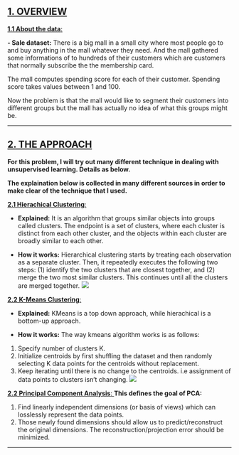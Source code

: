 
## [ 1. OVERVIEW ]()
[ **1.1 About the data**: ]() 

**- Sale dataset:** There is a big mall in a small city where most people go to and buy anything in the mall whatever they need. And the mall gathered some informations of to hundreds of their customers which are customers that normally subscribe the the membership card.

The mall computes spending score for each of their customer. Spending score takes values between 1 and 100.

Now the problem is that the mall would like to segment their customers into different groups but the mall has actually no idea of what this groups might be.

---
## [ 2. THE APPROACH ]()
**For this problem, I will try out many different technique in dealing with unsupervised learning. Details as below.**

**The explaination below is collected in many different sources in order to make clear of the technique that I used.**

[ **2.1 Hierachical Clustering**: ]() 

- **Explained:** It is an algorithm that groups similar objects into groups called clusters. The endpoint is a set of clusters, where each cluster is distinct from each other cluster, and the objects within each cluster are broadly similar to each other.

- **How it works:** Hierarchical clustering starts by treating each observation as a separate cluster. Then, it repeatedly executes the following two steps: (1) identify the two clusters that are closest together, and (2) merge the two most similar clusters. This continues until all the clusters are merged together. 
![](https://i.imgur.com/FwYvPuW.png)

[ **2.2 K-Means Clustering**: ]() 
- **Explained:** KMeans is a top down approach, while hierachical is a bottom-up approach.

- **How it works:** The way kmeans algorithm works is as follows:
1. Specify number of clusters K.
2. Initialize centroids by first shuffling the dataset and then randomly selecting K data points for the centroids without replacement.
3. Keep iterating until there is no change to the centroids. i.e assignment of data points to clusters isn’t changing.
![](https://i.imgur.com/hJUWCmw.png)

[ **2.2 Principal Component Analysis**: ]() 
**This defines the goal of PCA:**
1. Find linearly independent dimensions (or basis of views) which can losslessly represent the data points.
2. Those newly found dimensions should allow us to predict/reconstruct the original dimensions. The reconstruction/projection error should be minimized.
---
